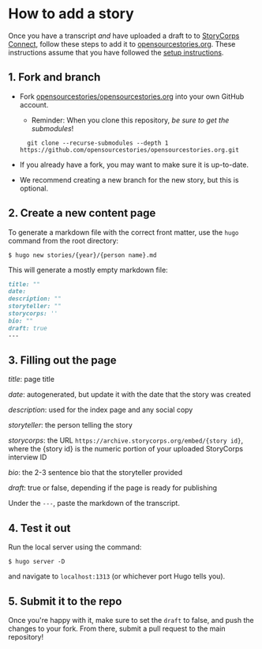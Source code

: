 # How to add a story

Once you have a transcript *and* have uploaded a draft to to [StoryCorps Connect](https://storycorps.org/participate/storycorps-connect/), follow these steps to add it to [opensourcestories.org](https://opensourcestories.org). These instructions assume that you have followed the [setup instructions](https://github.com/opensourcestories/opensourcestories.org#setup).

## 1. Fork and branch

- Fork [opensourcestories/opensourcestories.org](https://github.com/opensourcestories/opensourcestories.org) into your own GitHub account.

  - Reminder: When you clone this repository, _be sure to get the submodules_! 

  ```shell
    git clone --recurse-submodules --depth 1 https://github.com/opensourcestories/opensourcestories.org.git 
  ```

- If you already have a fork, you may want to make sure it is up-to-date.

- We recommend creating a new branch for the new story, but this is optional.

## 2. Create a new content page

To generate a markdown file with the correct front matter, use the `hugo` command from the root directory:

```shell
$ hugo new stories/{year}/{person name}.md
```

This will generate a mostly empty markdown file:

```markdown
title: ""
date:
description: ""
storyteller: ""
storycorps: ''
bio: ""
draft: true
---
```

## 3. Filling out the page

*title*: page title

*date*: autogenerated, but update it with the date that the story was created

*description*: used for the index page and any social copy

*storyteller*: the person telling the story

*storycorps*: the URL `https://archive.storycorps.org/embed/{story id}`, where the {story id} is the numeric portion of your uploaded StoryCorps interview ID

*bio*: the 2-3 sentence bio that the storyteller provided

*draft*: true or false, depending if the page is ready for publishing

Under the `---`, paste the markdown of the transcript.

## 4. Test it out

Run the local server using the command:

```shell
$ hugo server -D
```

and navigate to `localhost:1313` (or whichever port Hugo tells you).

## 5. Submit it to the repo

Once you're happy with it, make sure to set the `draft` to false, and push the changes to your fork. From there, submit a pull request to the main repository!
